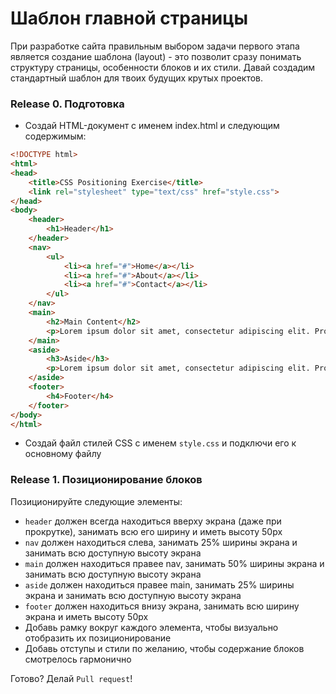 # Шаблон главной страницы

При разработке сайта правильным выбором задачи первого этапа является создание шаблона (layout) - это позволит сразу понимать структуру страницы, особенности блоков и их стили.
Давай создадим стандартный шаблон для твоих будущих крутых проектов.


### Release 0. Подготовка

- Создай HTML-документ с именем index.html и следующим содержимым:
```html
<!DOCTYPE html>
<html>
<head>
    <title>CSS Positioning Exercise</title>
    <link rel="stylesheet" type="text/css" href="style.css">
</head>
<body>
    <header>
        <h1>Header</h1>
    </header>
    <nav>
        <ul>
            <li><a href="#">Home</a></li>
            <li><a href="#">About</a></li>
            <li><a href="#">Contact</a></li>
        </ul>
    </nav>
    <main>
        <h2>Main Content</h2>
        <p>Lorem ipsum dolor sit amet, consectetur adipiscing elit. Proin auctor, ipsum a blandit viverra, urna elit placerat quam, et pellentesque elit nulla id risus. Nam auctor quam in nisi fringilla, non malesuada elit tincidunt. Aliquam erat volutpat.</p>
    </main>
    <aside>
        <h3>Aside</h3>
        <p>Lorem ipsum dolor sit amet, consectetur adipiscing elit. Proin auctor, ipsum a blandit viverra, urna elit placerat quam, et pellentesque elit nulla id risus. Nam auctor quam in nisi fringilla, non malesuada elit tincidunt. Aliquam erat volutpat.</p>
    </aside>
    <footer>
        <h4>Footer</h4>
    </footer>
</body>
</html>
```
- Создай файл стилей CSS с именем `style.css` и подключи его к основному файлу 

### Release 1. Позиционирование блоков

Позиционируйте следующие элементы:

- `header` должен всегда находиться вверху экрана (даже при прокрутке), занимать всю его ширину и иметь высоту 50px
- `nav` должен находиться слева, занимать 25% ширины экрана и занимать всю доступную высоту экрана
- `main` должен находиться правее nav, занимать 50% ширины экрана и занимать всю доступную высоту экрана
- `aside` должен находиться правее main, занимать 25% ширины экрана и занимать всю доступную высоту экрана
- `footer` должен находиться внизу экрана, занимать всю ширину экрана и иметь высоту 50px
- Добавь рамку вокруг каждого элемента, чтобы визуально отобразить их позиционирование
- Добавь отступы и стили по желанию, чтобы содержание блоков смотрелось гармонично

Готово? Делай `Pull request`!

